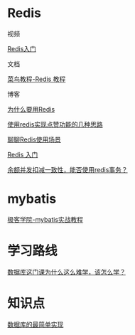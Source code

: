 # Redis

视频

[Redis入门](https://www.imooc.com/learn/839)

文档

[菜鸟教程-Redis 教程](https://www.runoob.com/redis/redis-tutorial.html)

博客

[为什么要用Redis](https://juejin.im/post/5b516dc75188251af363492d)

[使用redis实现点赞功能的几种思路](https://www.jianshu.com/p/2ab76d5bde71)

[聊聊Redis使用场景](https://juejin.im/post/58330053570c350059e0bb08)

[Redis 入门](https://juejin.im/post/5b4dd82ee51d451925629622)

[余额并发扣减一致性，能否使用redis事务？](https://mp.weixin.qq.com/s/4mGXzC9U5lM91GpVM__BMg)

# mybatis

[极客学院-mybatis实战教程](http://wiki.jikexueyuan.com/project/mybatis-in-action/)

# 学习路线

[数据库这门课为什么这么难学，该怎么学？](https://www.zhihu.com/question/26788013/answer/369020456)

# 知识点

[数据库的最简单实现](http://www.ruanyifeng.com/blog/2014/07/database_implementation.html)